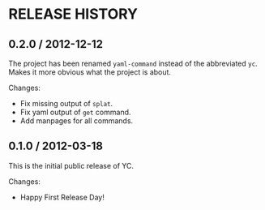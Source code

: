 # RELEASE HISTORY

## 0.2.0 / 2012-12-12

The project has been renamed `yaml-command` instead of the
abbreviated `yc`. Makes it more obvious what the project is
about.

Changes:

* Fix missing output of `splat`.
* Fix yaml output of `get` command.
* Add manpages for all commands.


## 0.1.0 / 2012-03-18

This is the initial public release of YC.

Changes:

* Happy First Release Day!

